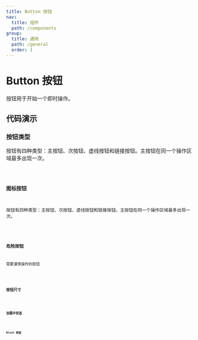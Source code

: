```yaml
---
title: Button 按钮
nav:
  title: 组件
  path: /components
group:
  title: 通用
  path: /general
  order: 1
---
```


# Button 按钮

按钮用于开始一个即时操作。

## 代码演示

### 按钮类型

按钮有四种类型：主按钮、次按钮、虚线按钮和链接按钮。主按钮在同一个操作区域最多出现一次。

<code src="./demo/demo01.tsx" />

### 图标按钮

按钮有四种类型：主按钮、次按钮、虚线按钮和链接按钮。主按钮在同一个操作区域最多出现一次。

<code src="./demo/demo02.tsx" />

### 危险按钮

需要谨慎操作的按钮

<code src="./demo/demo03.tsx" />

### 按钮尺寸

<code src="./demo/demo04.tsx" />

### 加载中状态

<code src="./demo/demo05.tsx" />

### Block 按钮

<code src="./demo/demo06.tsx" />
